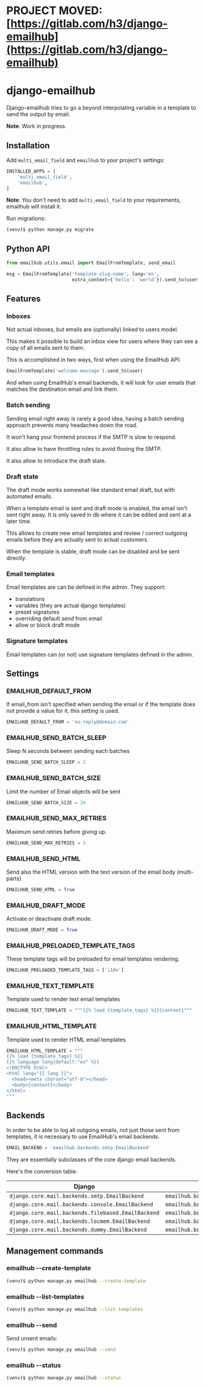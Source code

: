 # PROJECT MOVED: [https://gitlab.com/h3/django-emailhub](https://gitlab.com/h3/django-emailhub)

# django-emailhub

Django-emailhub tries to go a beyond interpolating variable in a template to
send the output by email.

**Note**: Work in progress.


## Installation

Add `multi_email_field` and `emailhub` to your project's settings:

```python
INSTALLED_APPS = [
    'multi_email_field',
    'emailhub',
]
```

**Note**: You don't need to add `multi_email_field` to your requirements,
          emailhub will install it.

Run migrations:

```bash
(venv)$ python manage.py migrate
```

## Python API


```python
from emailhub.utils.email import EmailFromTemplate, send_email

msg = EmailFromTemplate('template-slug-name', lang='en',
                        extra_context={'hello': 'world'}).send_to(user)
```

## Features

### Inboxes

Not actual inboxes, but emails are (optionally) linked to users model.

This makes it possible to build an inbox view for users where they
can see a copy of all emails sent to them.

This is accomplished in two ways, first when using the EmailHub API:


```python
EmailFromTemplate('welcome-message').send_to(user)
```

And when using EmailHub's email backends, it will look for user
emails that matches the destination email and link them.


### Batch sending

Sending email right away is rarely a good idea, having a batch sending 
approach prevents many headaches down the road.

It won't hang your frontend process if the SMTP is slow to respond.

It also allow to have throttling rules to avoid flooing the SMTP.

It also allow to introduce the draft state.


### Draft state

The draft mode works somewhat like standard email draft, but with automated
emails.

When a template email is sent and draft mode is enabled, the email isn't sent
right away. It is only saved in db where it can be edited and sent at a later
time.

This allows to create new email templates and review / correct outgoing emails
before they are actually sent to actual customers.

When the template is stable, draft mode can be disabled and be sent directly.


### Email templates

Email templates are can be defined in the admin. They support:

* translations
* variables (they are actual django templates)
* preset signatures
* overriding default send from email
* allow or block draft mode


### Signature templates

Email templates can (or not) use signature templates defined in the admin.



## Settings


### EMAILHUB\_DEFAULT\_FROM 

If email\_from isn't specified when sending the email or if the template
does not provide a value for it, this setting is used.

```python
EMAILHUB_DEFAULT_FROM = 'no-reply@domain.com'
```


### EMAILHUB\_SEND\_BATCH\_SLEEP 

Sleep N seconds between sending each batches
```python
EMAILHUB_SEND_BATCH_SLEEP = 2
```


### EMAILHUB\_SEND\_BATCH\_SIZE 

Limit the number of Email objects will be sent

```python
EMAILHUB_SEND_BATCH_SIZE = 20
```


### EMAILHUB\_SEND\_MAX\_RETRIES 

Maximum send retries before giving up.

```python
EMAILHUB_SEND_MAX_RETRIES = 3
```


### EMAILHUB\_SEND\_HTML

Send also the HTML version with the text version of the email body (multi-parts)

```python
EMAILHUB_SEND_HTML = True
```


### EMAILHUB\_DRAFT\_MODE

Activate or deactivate draft mode.

```python
EMAILHUB_DRAFT_MODE = True
```


### EMAILHUB\_PRELOADED\_TEMPLATE\_TAGS

These template tags will be preloaded for email templates rendering.

```python
EMAILHUB_PRELOADED_TEMPLATE_TAGS = ['i18n']
```

### EMAILHUB\_TEXT\_TEMPLATE

Template used to render text email templates

```python
EMAILHUB_TEXT_TEMPLATE = """{{% load {template_tags} %}}{content}"""
```

### EMAILHUB\_HTML\_TEMPLATE

Template used to render HTML email templates

```python
EMAILHUB_HTML_TEMPLATE = """
{{% load {template_tags} %}}
{{% language lang|default:"en" %}}
<!DOCTYPE html>
<html lang="{{ lang }}">
  <head><meta charset="utf-8"></head>
  <body>{content}</body>
</html>
"""
```


## Backends

In order to be able to log all outgoing emails, not just those sent from
templates, it is necessary to use EmailHub's email backends.

```python
EMAIL_BACKEND = 'emailhub.backends.smtp.EmailBackend'
```

They are essentially subclasses of the core django email backends.

Here's the conversion table:


| **Django**                                         | **EmailHub**                               |
|----------------------------------------------------|--------------------------------------------|
| `django.core.mail.backends.smtp.EmailBackend`      | `emailhub.backends.smtp.EmailBackend`      |
| `django.core.mail.backends.console.EmailBackend`   | `emailhub.backends.console.EmailBackend`   |
| `django.core.mail.backends.filebased.EmailBackend` | `emailhub.backends.filebased.EmailBackend` |
| `django.core.mail.backends.locmem.EmailBackend`    | `emailhub.backends.locmem.EmailBackend`    |
| `django.core.mail.backends.dummy.EmailBackend`     | `emailhub.backends.dummy.EmailBackend`     |


## Management commands

### emailhub --create-template

```bash
(venv)$ python manage.py emailhub --create-template
```

### emailhub --list-templates

```bash
(venv)$ python manage.py emailhub --list-templates
```

### emailhub --send

Send unsent emails:

```bash
(venv)$ python manage.py emailhub --send
```

### emailhub --status

```bash
(venv)$ python manage.py emailhub --status
```
